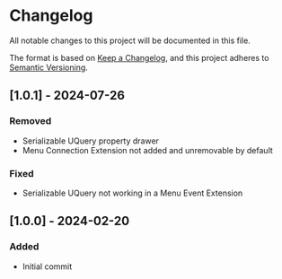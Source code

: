# Changelog

All notable changes to this project will be documented in this file.

The format is based on [Keep a Changelog](https://keepachangelog.com/en/1.1.0/),
and this project adheres to [Semantic Versioning](https://semver.org/spec/v2.0.0.html).

## [1.0.1] - 2024-07-26

### Removed 
- Serializable UQuery property drawer
- Menu Connection Extension not added and unremovable by default

### Fixed 
- Serializable UQuery not working in a Menu Event Extension

## [1.0.0] - 2024-02-20

### Added
- Initial commit

